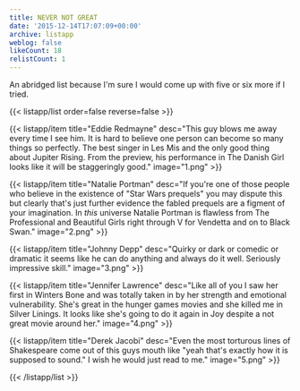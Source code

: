 ```yaml
---
title: NEVER NOT GREAT
date: '2015-12-14T17:07:09+00:00'
archive: listapp
weblog: false
likeCount: 18
relistCount: 1
---
```


An abridged list because I'm sure I would come up with five or six more if I tried.

<!--more-->

{{< listapp/list order=false reverse=false >}}

   {{< listapp/item title="Eddie Redmayne"
      desc="This guy blows me away every time I see him. It is hard to believe one person can become so many things so perfectly. The best singer in Les Mis and the only good thing about Jupiter Rising. From the preview, his performance in The Danish Girl looks like it will be staggeringly good."
      image="1.png" >}}

   {{< listapp/item title="Natalie Portman"
      desc="If you're one of those people who believe in the existence of \"Star Wars prequels\" you may dispute this but clearly that's just further evidence the fabled prequels are a figment of your imagination. In *this* universe Natalie Portman is flawless from The Professional and Beautiful Girls right through V for Vendetta and on to Black Swan."
      image="2.png" >}}

   {{< listapp/item title="Johnny Depp"
      desc="Quirky or dark or comedic or dramatic it seems like he can do anything and always do it well. Seriously impressive skill."
      image="3.png" >}}

   {{< listapp/item title="Jennifer Lawrence"
      desc="Like all of you I saw her first in Winters Bone and was totally taken in by her strength and emotional vulnerability. She's great in the hunger games movies and she killed me in Silver Linings. It looks like she's going to do it again in Joy despite a not great movie around her."
      image="4.png" >}}

   {{< listapp/item title="Derek Jacobi"
      desc="Even the most torturous lines of Shakespeare come out of this guys mouth like \"yeah that's exactly how it is supposed to sound.\" I wish he would just read to me."
      image="5.png" >}}

{{< /listapp/list >}}

